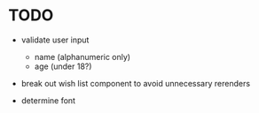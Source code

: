 # TODO

- validate user input
    - name (alphanumeric only)
    - age (under 18?)

- break out wish list component to avoid unnecessary rerenders

- determine font
